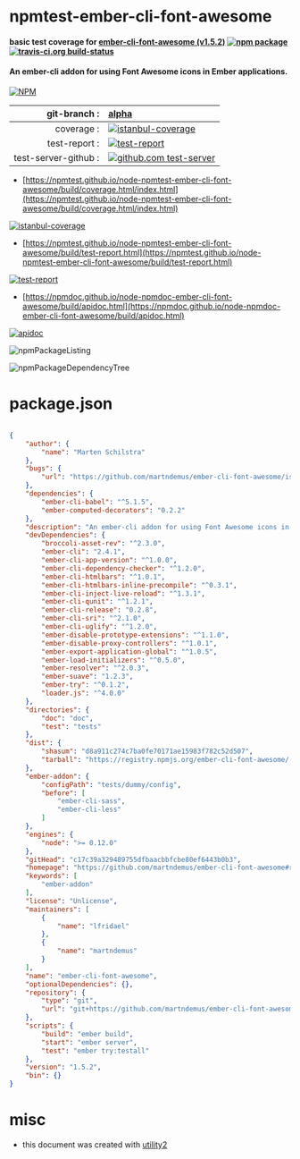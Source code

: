 # npmtest-ember-cli-font-awesome

#### basic test coverage for  [ember-cli-font-awesome (v1.5.2)](https://github.com/martndemus/ember-cli-font-awesome#readme)  [![npm package](https://img.shields.io/npm/v/npmtest-ember-cli-font-awesome.svg?style=flat-square)](https://www.npmjs.org/package/npmtest-ember-cli-font-awesome) [![travis-ci.org build-status](https://api.travis-ci.org/npmtest/node-npmtest-ember-cli-font-awesome.svg)](https://travis-ci.org/npmtest/node-npmtest-ember-cli-font-awesome)

#### An ember-cli addon for using Font Awesome icons in Ember applications.

[![NPM](https://nodei.co/npm/ember-cli-font-awesome.png?downloads=true&downloadRank=true&stars=true)](https://www.npmjs.com/package/ember-cli-font-awesome)

| git-branch : | [alpha](https://github.com/npmtest/node-npmtest-ember-cli-font-awesome/tree/alpha)|
|--:|:--|
| coverage : | [![istanbul-coverage](https://npmtest.github.io/node-npmtest-ember-cli-font-awesome/build/coverage.badge.svg)](https://npmtest.github.io/node-npmtest-ember-cli-font-awesome/build/coverage.html/index.html)|
| test-report : | [![test-report](https://npmtest.github.io/node-npmtest-ember-cli-font-awesome/build/test-report.badge.svg)](https://npmtest.github.io/node-npmtest-ember-cli-font-awesome/build/test-report.html)|
| test-server-github : | [![github.com test-server](https://npmtest.github.io/node-npmtest-ember-cli-font-awesome/GitHub-Mark-32px.png)](https://npmtest.github.io/node-npmtest-ember-cli-font-awesome/build/app/index.html) | | build-artifacts : | [![build-artifacts](https://npmtest.github.io/node-npmtest-ember-cli-font-awesome/glyphicons_144_folder_open.png)](https://github.com/npmtest/node-npmtest-ember-cli-font-awesome/tree/gh-pages/build)|

- [https://npmtest.github.io/node-npmtest-ember-cli-font-awesome/build/coverage.html/index.html](https://npmtest.github.io/node-npmtest-ember-cli-font-awesome/build/coverage.html/index.html)

[![istanbul-coverage](https://npmtest.github.io/node-npmtest-ember-cli-font-awesome/build/screenCapture.buildCi.browser.%252Ftmp%252Fbuild%252Fcoverage.lib.html.png)](https://npmtest.github.io/node-npmtest-ember-cli-font-awesome/build/coverage.html/index.html)

- [https://npmtest.github.io/node-npmtest-ember-cli-font-awesome/build/test-report.html](https://npmtest.github.io/node-npmtest-ember-cli-font-awesome/build/test-report.html)

[![test-report](https://npmtest.github.io/node-npmtest-ember-cli-font-awesome/build/screenCapture.buildCi.browser.%252Ftmp%252Fbuild%252Ftest-report.html.png)](https://npmtest.github.io/node-npmtest-ember-cli-font-awesome/build/test-report.html)

- [https://npmdoc.github.io/node-npmdoc-ember-cli-font-awesome/build/apidoc.html](https://npmdoc.github.io/node-npmdoc-ember-cli-font-awesome/build/apidoc.html)

[![apidoc](https://npmdoc.github.io/node-npmdoc-ember-cli-font-awesome/build/screenCapture.buildCi.browser.%252Ftmp%252Fbuild%252Fapidoc.html.png)](https://npmdoc.github.io/node-npmdoc-ember-cli-font-awesome/build/apidoc.html)

![npmPackageListing](https://npmtest.github.io/node-npmtest-ember-cli-font-awesome/build/screenCapture.npmPackageListing.svg)

![npmPackageDependencyTree](https://npmtest.github.io/node-npmtest-ember-cli-font-awesome/build/screenCapture.npmPackageDependencyTree.svg)



# package.json

```json

{
    "author": {
        "name": "Marten Schilstra"
    },
    "bugs": {
        "url": "https://github.com/martndemus/ember-cli-font-awesome/issues"
    },
    "dependencies": {
        "ember-cli-babel": "^5.1.5",
        "ember-computed-decorators": "0.2.2"
    },
    "description": "An ember-cli addon for using Font Awesome icons in Ember applications.",
    "devDependencies": {
        "broccoli-asset-rev": "^2.3.0",
        "ember-cli": "2.4.1",
        "ember-cli-app-version": "^1.0.0",
        "ember-cli-dependency-checker": "^1.2.0",
        "ember-cli-htmlbars": "^1.0.1",
        "ember-cli-htmlbars-inline-precompile": "^0.3.1",
        "ember-cli-inject-live-reload": "^1.3.1",
        "ember-cli-qunit": "^1.2.1",
        "ember-cli-release": "0.2.8",
        "ember-cli-sri": "^2.1.0",
        "ember-cli-uglify": "^1.2.0",
        "ember-disable-prototype-extensions": "^1.1.0",
        "ember-disable-proxy-controllers": "^1.0.1",
        "ember-export-application-global": "^1.0.5",
        "ember-load-initializers": "^0.5.0",
        "ember-resolver": "^2.0.3",
        "ember-suave": "1.2.3",
        "ember-try": "^0.1.2",
        "loader.js": "^4.0.0"
    },
    "directories": {
        "doc": "doc",
        "test": "tests"
    },
    "dist": {
        "shasum": "d8a911c274c7ba0fe70171ae15983f782c52d507",
        "tarball": "https://registry.npmjs.org/ember-cli-font-awesome/-/ember-cli-font-awesome-1.5.2.tgz"
    },
    "ember-addon": {
        "configPath": "tests/dummy/config",
        "before": [
            "ember-cli-sass",
            "ember-cli-less"
        ]
    },
    "engines": {
        "node": ">= 0.12.0"
    },
    "gitHead": "c17c39a329489755dfbaacbbfcbe80ef6443b0b3",
    "homepage": "https://github.com/martndemus/ember-cli-font-awesome#readme",
    "keywords": [
        "ember-addon"
    ],
    "license": "Unlicense",
    "maintainers": [
        {
            "name": "lfridael"
        },
        {
            "name": "martndemus"
        }
    ],
    "name": "ember-cli-font-awesome",
    "optionalDependencies": {},
    "repository": {
        "type": "git",
        "url": "git+https://github.com/martndemus/ember-cli-font-awesome.git"
    },
    "scripts": {
        "build": "ember build",
        "start": "ember server",
        "test": "ember try:testall"
    },
    "version": "1.5.2",
    "bin": {}
}
```



# misc
- this document was created with [utility2](https://github.com/kaizhu256/node-utility2)

